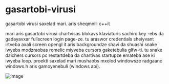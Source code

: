 # gasartobi-virusi
gasartobi virusi saxelad mari. aris sheqmnili c++it


mari aris gasartobi virusi chartvisas blokavs klaviaturis sachiro key -ebs da gadayavxar fullscreen login page-ze.
tu araswor credentials sheiyvant irtveba axali screen opengl it aris backgroundze shavi da shuashi snake iwyebs modzraobas romelic miyveba cursors gaketebulia glfw-ti.
tu snake daichers cursors pc restartdeba da chartivas startupze emateba ase ki iwyeba loop.
proekti saxelad mari mushaobs mxolod windowsze radgaanc windows.h aris gamoyenebuli (windows api).


![image](https://github.com/user-attachments/assets/f9b7d0d9-3ed1-4c2d-bbf1-33c9dd6d7836)
